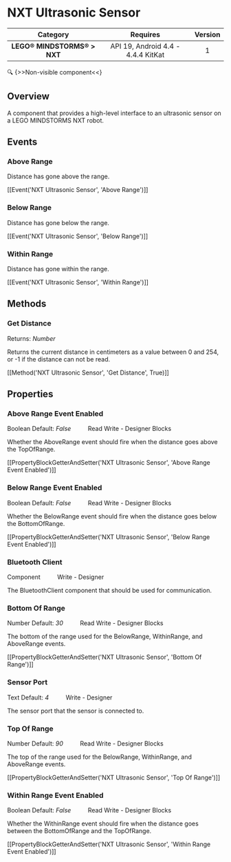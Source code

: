 # NXT Ultrasonic Sensor

| Category | Requires | Version |
|:--------:|:-------:|:--------:|
|**LEGO® MINDSTORMS® > NXT**|<span class="chip chip-any">API 19, Android 4.4 - 4.4.4 KitKat</span>|<span class="chip chip-number">1</span>|

:mag: {>>Non-visible component<<}

## Overview

A component that provides a high-level interface to an ultrasonic sensor on a LEGO MINDSTORMS NXT robot.

## Events

### Above Range

Distance has gone above the range.

[[Event('NXT Ultrasonic Sensor', 'Above Range')]]

### Below Range

Distance has gone below the range.

[[Event('NXT Ultrasonic Sensor', 'Below Range')]]

### Within Range

Distance has gone within the range.

[[Event('NXT Ultrasonic Sensor', 'Within Range')]]

## Methods

### Get Distance

<span class="chip chip-number">Returns: <i>Number</i></span> 

Returns the current distance in centimeters as a value between 0 and 254, or -1 if the distance can not be read.

[[Method('NXT Ultrasonic Sensor', 'Get Distance', True)]]

## Properties

### Above Range Event Enabled

<span class="chip chip-boolean">Boolean</span> <span class="chip chip-boolean">Default: <i>False</i></span>&nbsp;&nbsp;&nbsp;&nbsp;&nbsp;&nbsp;&nbsp;&nbsp;&nbsp;&nbsp;<span class="chip chip-rw">Read</span> <span class="chip chip-rw">Write</span> - <span class="chip chip-bd">Designer</span> <span class="chip chip-bd">Blocks</span> 

Whether the AboveRange event should fire when the distance goes above the TopOfRange.

[[PropertyBlockGetterAndSetter('NXT Ultrasonic Sensor', 'Above Range Event Enabled')]]

### Below Range Event Enabled

<span class="chip chip-boolean">Boolean</span> <span class="chip chip-boolean">Default: <i>False</i></span>&nbsp;&nbsp;&nbsp;&nbsp;&nbsp;&nbsp;&nbsp;&nbsp;&nbsp;&nbsp;<span class="chip chip-rw">Read</span> <span class="chip chip-rw">Write</span> - <span class="chip chip-bd">Designer</span> <span class="chip chip-bd">Blocks</span> 

Whether the BelowRange event should fire when the distance goes below the BottomOfRange.

[[PropertyBlockGetterAndSetter('NXT Ultrasonic Sensor', 'Below Range Event Enabled')]]

### Bluetooth Client

<span class="chip chip-component">Component</span>&nbsp;&nbsp;&nbsp;&nbsp;&nbsp;&nbsp;&nbsp;&nbsp;&nbsp;&nbsp;<span class="chip chip-rw">Write</span> - <span class="chip chip-bd">Designer</span> 

The BluetoothClient component that should be used for communication.

### Bottom Of Range

<span class="chip chip-number">Number</span> <span class="chip chip-number">Default: <i>30</i></span>&nbsp;&nbsp;&nbsp;&nbsp;&nbsp;&nbsp;&nbsp;&nbsp;&nbsp;&nbsp;<span class="chip chip-rw">Read</span> <span class="chip chip-rw">Write</span> - <span class="chip chip-bd">Designer</span> <span class="chip chip-bd">Blocks</span> 

The bottom of the range used for the BelowRange, WithinRange, and AboveRange events.

[[PropertyBlockGetterAndSetter('NXT Ultrasonic Sensor', 'Bottom Of Range')]]

### Sensor Port

<span class="chip chip-text">Text</span> <span class="chip chip-text">Default: <i>4</i></span>&nbsp;&nbsp;&nbsp;&nbsp;&nbsp;&nbsp;&nbsp;&nbsp;&nbsp;&nbsp;<span class="chip chip-rw">Write</span> - <span class="chip chip-bd">Designer</span> 

The sensor port that the sensor is connected to.

### Top Of Range

<span class="chip chip-number">Number</span> <span class="chip chip-number">Default: <i>90</i></span>&nbsp;&nbsp;&nbsp;&nbsp;&nbsp;&nbsp;&nbsp;&nbsp;&nbsp;&nbsp;<span class="chip chip-rw">Read</span> <span class="chip chip-rw">Write</span> - <span class="chip chip-bd">Designer</span> <span class="chip chip-bd">Blocks</span> 

The top of the range used for the BelowRange, WithinRange, and AboveRange events.

[[PropertyBlockGetterAndSetter('NXT Ultrasonic Sensor', 'Top Of Range')]]

### Within Range Event Enabled

<span class="chip chip-boolean">Boolean</span> <span class="chip chip-boolean">Default: <i>False</i></span>&nbsp;&nbsp;&nbsp;&nbsp;&nbsp;&nbsp;&nbsp;&nbsp;&nbsp;&nbsp;<span class="chip chip-rw">Read</span> <span class="chip chip-rw">Write</span> - <span class="chip chip-bd">Designer</span> <span class="chip chip-bd">Blocks</span> 

Whether the WithinRange event should fire when the distance goes between the BottomOfRange and the TopOfRange.

[[PropertyBlockGetterAndSetter('NXT Ultrasonic Sensor', 'Within Range Event Enabled')]]